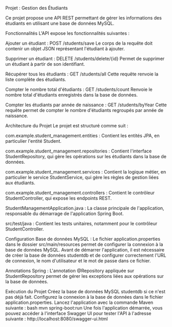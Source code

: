 Projet : Gestion des Étudiants

Ce projet propose une API REST permettant de gérer les informations des étudiants en utilisant une base de données MySQL.

Fonctionnalités
L'API expose les fonctionnalités suivantes :

Ajouter un étudiant :
POST /students/save
Le corps de la requête doit contenir un objet JSON représentant l'étudiant à ajouter.

Supprimer un étudiant :
DELETE /students/delete/{id}
Permet de supprimer un étudiant à partir de son identifiant.

Récupérer tous les étudiants :
GET /students/all
Cette requête renvoie la liste complète des étudiants.

Compter le nombre total d'étudiants :
GET /students/count
Renvoie le nombre total d'étudiants enregistrés dans la base de données.

Compter les étudiants par année de naissance :
GET /students/byYear
Cette requête permet de compter le nombre d'étudiants regroupés par année de naissance.

Architecture du Projet
Le projet est structuré comme suit :

com.example.student_management.entities : Contient les entités JPA, en particulier l'entité Student.

com.example.student_management.repositories : Contient l'interface StudentRepository, qui gère les opérations sur les étudiants dans la base de données.

com.example.student_management.services : Contient la logique métier, en particulier le service StudentService, qui gère les règles de gestion liées aux étudiants.

com.example.student_management.controllers : Contient le contrôleur StudentController, qui expose les endpoints REST.

StudentManagementApplication.java : La classe principale de l'application, responsable du démarrage de l'application Spring Boot.

src/test/java : Contient les tests unitaires, notamment pour le contrôleur StudentController.

Configuration
Base de données MySQL :
Le fichier application.properties dans le dossier src/main/resources permet de configurer la connexion à la base de données MySQL.
Avant de démarrer l'application, il est nécessaire de créer la base de données studentdb et de configurer correctement l'URL de connexion, le nom d'utilisateur et le mot de passe dans ce fichier.

Annotations Spring :
L'annotation @Repository appliquée sur StudentRepository permet de gérer les exceptions liées aux opérations sur la base de données.

Exécution du Projet
Créez la base de données MySQL studentdb si ce n'est pas déjà fait.
Configurez la connexion à la base de données dans le fichier application.properties.
Lancez l'application avec la commande Maven suivante :
bash
mvn spring-boot:run
Une fois l'application démarrée, vous pouvez accéder à l'interface Swagger UI pour tester l'API à l'adresse suivante :
http://localhost:8080/swagger-ui.html

